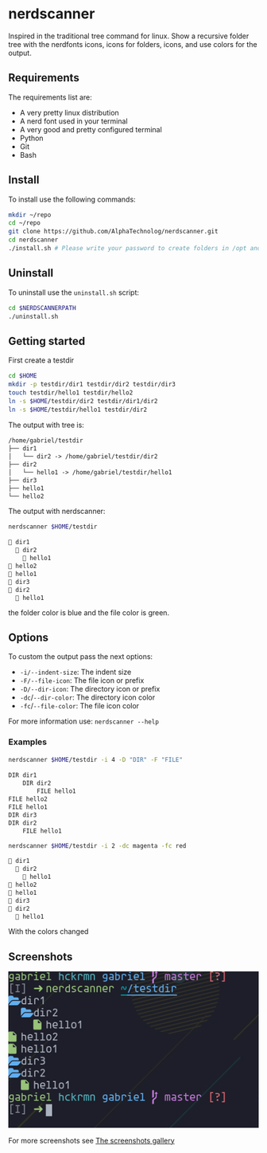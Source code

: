 # nerdscanner

Inspired in the traditional tree command for linux. Show a recursive
folder tree with the nerdfonts icons, icons for folders, icons, and
use colors for the output.

## Requirements

The requirements list are:

- A very pretty linux distribution
- A nerd font used in your terminal
- A very good and pretty configured terminal
- Python
- Git
- Bash

## Install

To install use the following commands:

```sh
mkdir ~/repo
cd ~/repo
git clone https://github.com/AlphaTechnolog/nerdscanner.git
cd nerdscanner
./install.sh # Please write your password to create folders in /opt and files in /usr/bin
```

## Uninstall

To uninstall use the `uninstall.sh` script:

```sh
cd $NERDSCANNERPATH
./uninstall.sh
```

## Getting started

First create a testdir

```sh
cd $HOME
mkdir -p testdir/dir1 testdir/dir2 testdir/dir3
touch testdir/hello1 testdir/hello2
ln -s $HOME/testdir/dir2 testdir/dir1/dir2
ln -s $HOME/testdir/hello1 testdir/dir2
```

The output with tree is:

```
/home/gabriel/testdir
├── dir1
│   └── dir2 -> /home/gabriel/testdir/dir2
├── dir2
│   └── hello1 -> /home/gabriel/testdir/hello1
├── dir3
├── hello1
└── hello2
```

The output with nerdscanner:

```sh
nerdscanner $HOME/testdir
```
```
 dir1
   dir2
     hello1
 hello2
 hello1
 dir3
 dir2
   hello1
```

the folder color is blue and the file color is green.

## Options

To custom the output pass the next options:

- `-i/--indent-size`: The indent size
- `-F/--file-icon`: The file icon or prefix
- `-D/--dir-icon`: The directory icon or prefix
- `-dc`/`--dir-color`: The directory icon color
- `-fc`/`--file-color`: The file icon color

For more information use: `nerdscanner --help`

### Examples

```sh
nerdscanner $HOME/testdir -i 4 -D "DIR" -F "FILE"
```

```
DIR dir1
    DIR dir2
        FILE hello1
FILE hello2
FILE hello1
DIR dir3
DIR dir2
    FILE hello1
```

```sh
nerdscanner $HOME/testdir -i 2 -dc magenta -fc red
```

```
 dir1
   dir2
     hello1
 hello2
 hello1
 dir3
 dir2
   hello1
```

With the colors changed

## Screenshots

![nerdscanner-1](./.screenshot/nerdscanner.1.png)

For more screenshots see [The screenshots gallery](./.screenshot)
